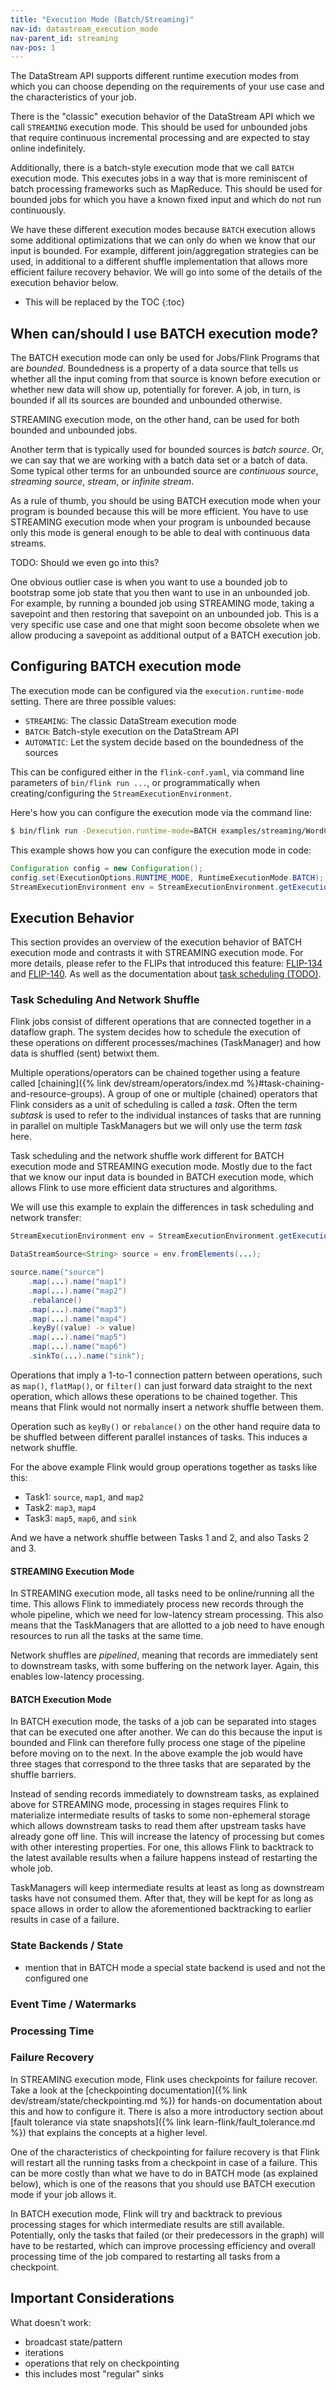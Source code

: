 ```yaml
---
title: "Execution Mode (Batch/Streaming)"
nav-id: datastream_execution_mode
nav-parent_id: streaming
nav-pos: 1
---
```

<!--
Licensed to the Apache Software Foundation (ASF) under one
or more contributor license agreements.  See the NOTICE file
distributed with this work for additional information
regarding copyright ownership.  The ASF licenses this file
to you under the Apache License, Version 2.0 (the
"License"); you may not use this file except in compliance
with the License.  You may obtain a copy of the License at

  http://www.apache.org/licenses/LICENSE-2.0

Unless required by applicable law or agreed to in writing,
software distributed under the License is distributed on an
"AS IS" BASIS, WITHOUT WARRANTIES OR CONDITIONS OF ANY
KIND, either express or implied.  See the License for the
specific language governing permissions and limitations
under the License.
-->

The DataStream API supports different runtime execution modes from which you
can choose depending on the requirements of your use case and the
characteristics of your job.

There is the "classic" execution behavior of the DataStream API which we call
`STREAMING` execution mode. This should be used for unbounded jobs that require
continuous incremental processing and are expected to stay online indefinitely.

Additionally, there is a batch-style execution mode that we call `BATCH`
execution mode. This executes jobs in a way that is more reminiscent of batch
processing frameworks such as MapReduce. This should be used for bounded jobs
for which you have a known fixed input and which do not run continuously.

We have these different execution modes because `BATCH` execution allows some
additional optimizations that we can only do when we know that our input is
bounded. For example, different join/aggregation strategies can be used, in
additional to a different shuffle implementation that allows more efficient
failure recovery behavior. We will go into some of the details of the execution
behavior below.

* This will be replaced by the TOC
{:toc}

## When can/should I use BATCH execution mode?

The BATCH execution mode can only be used for Jobs/Flink Programs that are
_bounded_. Boundedness is a property of a data source that tells us whether all
the input coming from that source is known before execution or whether new data
will show up, potentially for forever. A job, in turn, is bounded if all its
sources are bounded and unbounded otherwise.

STREAMING execution mode, on the other hand, can be used for both bounded and
unbounded jobs.

Another term that is typically used for bounded sources is _batch source_. Or,
we can say that we are working with a batch data set or a batch of data. Some
typical other terms for an unbounded source are _continuous source_, _streaming
source_, _stream_, or _infinite stream_.

As a rule of thumb, you should be using BATCH execution mode when your program
is bounded because this will be more efficient. You have to use STREAMING
execution mode when your program is unbounded because only this mode is general
enough to be able to deal with continuous data streams.

TODO: Should we even go into this?

One obvious outlier case is when you want to use a bounded job to bootstrap
some job state that you then want to use in an unbounded job. For example, by
running a bounded job using STREAMING mode, taking a savepoint and then
restoring that savepoint on an unbounded job. This is a very specific use case
and one that might soon become obsolete when we allow producing a savepoint as
additional output of a BATCH execution job.

## Configuring BATCH execution mode

The execution mode can be configured via the `execution.runtime-mode` setting.
There are three possible values:

 - `STREAMING`: The classic DataStream execution mode
 - `BATCH`: Batch-style execution on the DataStream API
 - `AUTOMATIC`: Let the system decide based on the boundedness of the sources

 This can be configured either in the `flink-conf.yaml`, via command line
 parameters of `bin/flink run ...`, or programmatically when
 creating/configuring the `StreamExecutionEnvironment`.

 Here's how you can configure the execution mode via the command line:

 ```bash
 $ bin/flink run -Dexecution.runtime-mode=BATCH examples/streaming/WordCount.jar
 ```

 This example shows how you can configure the execution mode in code:

 ```java
Configuration config = new Configuration();
config.set(ExecutionOptions.RUNTIME_MODE, RuntimeExecutionMode.BATCH);
StreamExecutionEnvironment env = StreamExecutionEnvironment.getExecutionEnvironment(config);
 ```

## Execution Behavior

This section provides an overview of the execution behavior of BATCH execution
mode and contrasts it with STREAMING execution mode. For more details, please
refer to the FLIPs that introduced this feature:
[FLIP-134](https://cwiki.apache.org/confluence/x/4i94CQ) and
[FLIP-140](https://cwiki.apache.org/confluence/x/kDh4CQ). As well as the
documentation about [task scheduling (TODO)](<TODO>).

### Task Scheduling And Network Shuffle

Flink jobs consist of different operations that are connected together in a
dataflow graph. The system decides how to schedule the execution of these
operations on different processes/machines (TaskManager) and how data is
shuffled (sent) betwixt them.

Multiple operations/operators can be chained together using a feature called
[chaining]({% link dev/stream/operators/index.md
%}#task-chaining-and-resource-groups). A group of one or multiple (chained)
operators that Flink considers as a unit of scheduling is called a _task_.
Often the term _subtask_ is used to refer to the individual instances of tasks
that are running in parallel on multiple TaskManagers but we will only use the
term _task_ here.

Task scheduling and the network shuffle work different for BATCH execution mode
and STREAMING execution mode. Mostly due to the fact that we know our input
data is bounded in BATCH execution mode, which allows Flink to use more
efficient data structures and algorithms.

We will use this example to explain the differences in task scheduling and
network transfer:

```java
StreamExecutionEnvironment env = StreamExecutionEnvironment.getExecutionEnvironment();

DataStreamSource<String> source = env.fromElements(...);

source.name("source")
	.map(...).name("map1")
	.map(...).name("map2")
	.rebalance()
	.map(...).name("map3")
	.map(...).name("map4")
	.keyBy((value) -> value)
	.map(...).name("map5")
	.map(...).name("map6")
	.sinkTo(...).name("sink");
```

Operations that imply a 1-to-1 connection pattern between operations, such as
`map()`, `flatMap()`, or `filter()` can just forward data straight to the next
operation, which allows these operations to be chained together. This means
that Flink would not normally insert a network shuffle between them.

Operation such as `keyBy()` or `rebalance()` on the other hand require data to
be shuffled between different parallel instances of tasks. This induces a
network shuffle.

For the above example Flink would group operations together as tasks like this:

- Task1: `source`, `map1`, and `map2`
- Task2: `map3`, `map4`
- Task3: `map5`, `map6`, and `sink`

And we have a network shuffle between Tasks 1 and 2, and also Tasks 2 and 3.

#### STREAMING Execution Mode

In STREAMING execution mode, all tasks need to be online/running all the time.
This allows Flink to immediately process new records through the whole
pipeline, which we need for low-latency stream processing. This also means that
the TaskManagers that are allotted to a job need to have enough resources to
run all the tasks at the same time.

Network shuffles are _pipelined_, meaning that records are immediately sent to
downstream tasks, with some buffering on the network layer. Again, this enables
low-latency processing.

#### BATCH Execution Mode

In BATCH execution mode, the tasks of a job can be separated into stages that
can be executed one after another. We can do this because the input is bounded
and Flink can therefore fully process one stage of the pipeline before moving
on to the next. In the above example the job would have three stages that
correspond to the three tasks that are separated by the shuffle barriers.

Instead of sending records immediately to downstream tasks, as explained above
for STREAMING mode, processing in stages requires Flink to materialize
intermediate results of tasks to some non-ephemeral storage which allows
downstream tasks to read them after upstream tasks have already gone off line.
This will increase the latency of processing but comes with other interesting
properties. For one, this allows Flink to backtrack to the latest available
results when a failure happens instead of restarting the whole job.

TaskManagers will keep intermediate results at least as long as downstream
tasks have not consumed them. After that, they will be kept for as long as
space allows in order to allow the aforementioned backtracking to earlier
results in case of a failure.

### State Backends / State

- mention that in BATCH mode a special state backend is used and not the
  configured one

### Event Time / Watermarks

### Processing Time

### Failure Recovery

In STREAMING execution mode, Flink uses checkpoints for failure recover. Take a
look at the [checkpointing documentation]({% link
dev/stream/state/checkpointing.md %}) for hands-on documentation about this and
how to configure it. There is also a more introductory section about [fault
tolerance via state snapshots]({% link learn-flink/fault_tolerance.md %}) that
explains the concepts at a higher level.

One of the characteristics of checkpointing for failure recovery is that Flink
will restart all the running tasks from a checkpoint in case of a failure. This
can be more costly than what we have to do in BATCH mode (as explained below),
which is one of the reasons that you should use BATCH execution mode if your
job allows it.

In BATCH execution mode, Flink will try and backtrack to previous processing
stages for which intermediate results are still available. Potentially, only
the tasks that failed (or their predecessors in the graph) will have to be
restarted, which can improve processing efficiency and overall processing time
of the job compared to restarting all tasks from a checkpoint.

## Important Considerations

What doesn't work:
 - broadcast state/pattern
 - iterations
 - operations that rely on checkpointing
 - this includes most "regular" sinks
